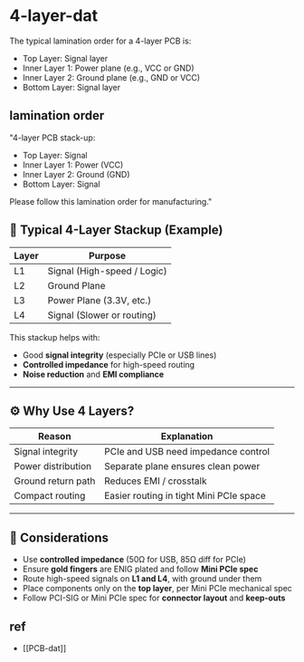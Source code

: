 
# 4-layer-dat

The typical lamination order for a 4-layer PCB is:

- Top Layer: Signal layer
- Inner Layer 1: Power plane (e.g., VCC or GND)
- Inner Layer 2: Ground plane (e.g., GND or VCC)
- Bottom Layer: Signal layer

## lamination order 

"4-layer PCB stack-up:

- Top Layer: Signal
- Inner Layer 1: Power (VCC)
- Inner Layer 2: Ground (GND)
- Bottom Layer: Signal

Please follow this lamination order for manufacturing."

## 🔄 Typical 4-Layer Stackup (Example)

| Layer | Purpose                     |
|-------|-----------------------------|
| L1    | Signal (High-speed / Logic) |
| L2    | Ground Plane                |
| L3    | Power Plane (3.3V, etc.)    |
| L4    | Signal (Slower or routing)  |

This stackup helps with:
- Good **signal integrity** (especially PCIe or USB lines)
- **Controlled impedance** for high-speed routing
- **Noise reduction** and **EMI compliance**

---

## ⚙️ Why Use 4 Layers?

| Reason                        | Explanation                                 |
|-------------------------------|---------------------------------------------|
| Signal integrity              | PCIe and USB need impedance control         |
| Power distribution            | Separate plane ensures clean power          |
| Ground return path            | Reduces EMI / crosstalk                     |
| Compact routing               | Easier routing in tight Mini PCIe space     |

---

## 🔧 Considerations

- Use **controlled impedance** (50Ω for USB, 85Ω diff for PCIe)
- Ensure **gold fingers** are ENIG plated and follow **Mini PCIe spec**
- Route high-speed signals on **L1 and L4**, with ground under them
- Place components only on the **top layer**, per Mini PCIe mechanical spec
- Follow PCI-SIG or Mini PCIe spec for **connector layout** and **keep-outs**


## ref 

- [[PCB-dat]]